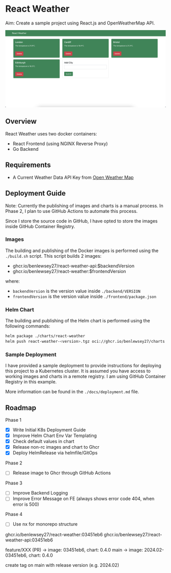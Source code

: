 # React Weather

Aim: Create a sample project using React.js and OpenWeatherMap API.

<img src='./docs/MainPage.png' alt='React Weather Display'>

## Overview

React Weather uses two docker containers:

- React Frontend (using NGINX Reverse Proxy)
- Go Backend

## Requirements

- A Current Weather Data API Key from [Open Weather Map](https://openweathermap.org/)

## Deployment Guide

Note: Currently the publishing of images and charts is a manual process. In Phase 2, I plan to use GitHub Actions to automate this process.

Since I store the source code in GitHub, I have opted to store the images inside GitHub Container Registry.

### Images

The building and publishing of the Docker images is performed using the `./build.sh` script. This script builds 2 images:
- ghcr.io/benlewsey27/react-weather-api:$backendVersion
- ghcr.io/benlewsey27/react-weather:$frontendVersion

where:
- `backendVersion` is the version value inside `./backend/VERSION`
- `frontendVersion` is the version value inside `./frontend/package.json`

### Helm Chart

The building and publishing of the Helm chart is performed using the following commands:

```bash
helm package ./charts/react-weather
helm push react-weather-<version>.tgz oci://ghcr.io/benlewsey27/charts
```

### Sample Deployment

I have provided a sample deployment to provide instructions for deploying this project to a Kubernetes cluster. It is assumed you have access to working images and charts in a remote registry. I am using GitHub Container Registry in this example.

More information can be found in the `./docs/deployment.md` file.

## Roadmap

Phase 1
- [X] Write Initial K8s Deployment Guide
- [X] Improve Helm Chart Env Var Templating
- [X] Check default values in chart
- [X] Release non-rc images and chart to Ghcr
- [X] Deploy HelmRelease via helmfile/GitOps

Phase 2
- [ ] Release image to Ghcr through GitHub Actions

Phase 3
- [ ] Improve Backend Logging
- [ ] Improve Error Message on FE (always shows error code 404, when error is 500)

Phase 4
- [ ] Use nx for monorepo structure



ghcr.io/benlewsey27/react-weather:03451eb6
ghcr.io/benlewsey27/react-weather-api:03451eb6

feature/XXX (PR) -> image: 03451eb6, chart: 0.4.0
main -> image: 2024.02-03451eb6, chart: 0.4.0

create tag on main with release version (e.g. 2024.02)

